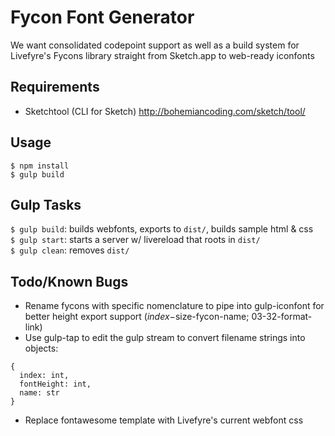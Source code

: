 # Fycon Font Generator

We want consolidated codepoint support as well as a build system for Livefyre's Fycons library straight from Sketch.app to web-ready iconfonts  

## Requirements
* Sketchtool (CLI for Sketch) http://bohemiancoding.com/sketch/tool/

## Usage
```
$ npm install  
$ gulp build
```

## Gulp Tasks
``$ gulp build``: builds webfonts, exports to ``dist/``, builds sample html & css  
``$ gulp start``: starts a server w/ livereload that roots in ``dist/``  
``$ gulp clean``: removes ``dist/``

## Todo/Known Bugs
* Rename fycons with specific nomenclature to pipe into gulp-iconfont for better height export support ($index-$size-fycon-name; 03-32-format-link)
* Use gulp-tap to edit the gulp stream to convert filename strings into objects:
```
{
  index: int,
  fontHeight: int,
  name: str
}
```
* Replace fontawesome template with Livefyre's current webfont css
